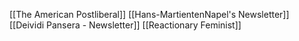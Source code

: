 [[The American Postliberal]]
[[Hans-MartientenNapel's Newsletter]]
[[Deividi Pansera - Newsletter]]
[[Reactionary Feminist]]